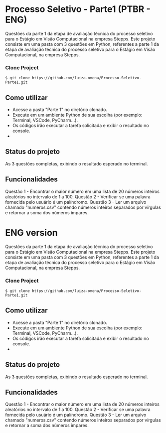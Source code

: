 # Processo Seletivo - Parte1 (PTBR - ENG)
Questões da parte 1 da etapa de avaliação técnica do processo seletivo para o Estágio em Visão Computacional na empresa Stepps.
Este projeto consiste em uma pasta com 3 questões em Python, referentes a parte 1 da etapa de avaliação técnica do processo seletivo para o Estágio em Visão Computacional, na empresa Stepps.

### **Clone Project**

```
$ git clone https://github.com/luiza-omena/Processo-Seletivo-Parte1.git
```
## Como utilizar
- Acesse a pasta "Parte 1" no diretório clonado.
- Execute em um ambiente Python de sua escolha (por exemplo: Terminal, VSCode, PyCharm...).
- Os códigos irão executar a tarefa solicitada e exibir o resultado no console.
- 
## Status do projeto
As 3 questões completas, exibindo o resultado esperado no terminal.

## Funcionalidades

Questão 1 - Encontrar o maior número em uma lista de 20 números inteiros aleatórios no intervalo de 1 a 100.
Questão 2 - Verificar se uma palavra fornecida pelo usuário é um palíndromo.
Questão 3 - Ler um arquivo chamado "numeros.csv" contendo números inteiros separados por vírgulas e retornar a soma dos números ímpares.

# ENG version
Questões da parte 1 da etapa de avaliação técnica do processo seletivo para o Estágio em Visão Computacional na empresa Stepps.
Este projeto consiste em uma pasta com 3 questões em Python, referentes a parte 1 da etapa de avaliação técnica do processo seletivo para o Estágio em Visão Computacional, na empresa Stepps.

### **Clone Project**

```
$ git clone https://github.com/luiza-omena/Processo-Seletivo-Parte1.git
```
## Como utilizar
- Acesse a pasta "Parte 1" no diretório clonado.
- Execute em um ambiente Python de sua escolha (por exemplo: Terminal, VSCode, PyCharm...).
- Os códigos irão executar a tarefa solicitada e exibir o resultado no console.
- 
## Status do projeto
As 3 questões completas, exibindo o resultado esperado no terminal.

## Funcionalidades

Questão 1 - Encontrar o maior número em uma lista de 20 números inteiros aleatórios no intervalo de 1 a 100.
Questão 2 - Verificar se uma palavra fornecida pelo usuário é um palíndromo.
Questão 3 - Ler um arquivo chamado "numeros.csv" contendo números inteiros separados por vírgulas e retornar a soma dos números ímpares.
